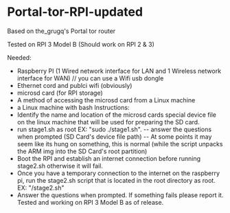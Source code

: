 # Portal-tor-RPI-updated
Based on the_grugq's Portal tor router


Tested on RPI 3 Model B (Should work on RPI 2 & 3)


Needed:
 - Raspberry PI (1 Wired network interface for LAN and 1 Wireless network interface for WAN) // you can use a Wifi usb dongle
 - Ethernet cord and publci wifi (obviously)
 - microsd card (for RPI storage)
 - A method of accessing the microsd card from a Linux machine
 - a Linux machine with bash
Instructions:
 - Identify the name and location of the microsd cards special device file on the linux machine that will be used for preparing the SD card.
 - run stage1.sh as root EX: "sudo ./stage1.sh".
   -- answer the questions when prompted (SD Card's device file path)
   -- At some points it may seem like its hung on something, this is normal (while the script unpacks the ARM img into the SD Card's root partition)
 - Boot the RPI and establish an internet connection before running stage2.sh otherwise it will fail.
 - Once you have a temporary connection to the internet on the raspberry pi, run the stage2.sh script that is located in the root directory as root. EX: "/stage2.sh"
 - Answer the questions when prompted. If something fails please report it. Tested and working on RPI 3 Model B as of release.

